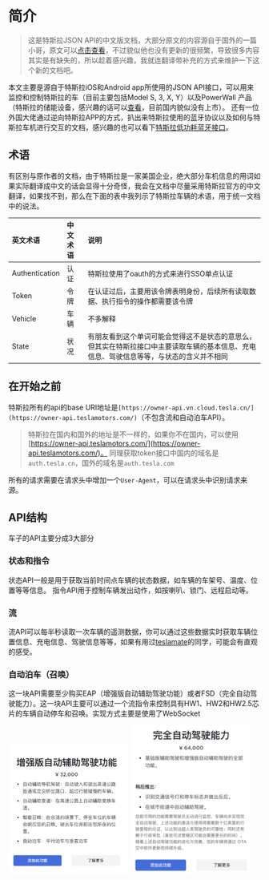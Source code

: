 # 简介
> 这是特斯拉JSON API的中文版文档，大部分原文的内容源自于国外的一篇小哥，原文可以[点击查看](https://tesla-api.timdorr.com/)，不过貌似他也没有更新的很频繁，导致很多内容其实是有缺失的，所以趁着感兴趣，我就连翻译带补充的方式来维护一下这个新的文档吧。

本文主要是源自于特斯拉iOS和Android app所使用的JSON API接口，可以用来监控和控制特斯拉的车（目前主要包括Model S, 3, X, Y）以及PowerWall 产品（特斯拉的储能设备，感兴趣的话可以[查看](https://www.tesla.cn/powerwall)，目前国内貌似没有上市）。
还有一位外国大佬通过逆向特斯拉APP的方式，扒出来特斯拉使用的蓝牙协议以及如何与特斯拉车机进行交互的文档，感兴趣的也可以看下[特斯拉低功耗蓝牙接口](https://teslabtapi.lexnastin.com/)。

## 术语
有区别与原作者的文档，由于特斯拉是一家美国企业，绝大部分车机信息的用词如果实际翻译成中文的话会显得十分奇怪，我会在文档中尽量采用特斯拉官方的中文翻译，如果找不到，那么在下面的表中我列示了特斯拉车辆的术语，用于统一文档中的说法。

英文术语|中文术语|说明
:-|:-|:-
Authentication|认证|特斯拉使用了oauth的方式来进行SSO单点认证
Token|令牌|在认证过后，主要用该令牌表明身份，后续所有读取数据、执行指令的操作都需要该令牌
Vehicle|车辆|不多解释
State|状况|有朋友看到这个单词可能会觉得这不是状态的意思么，但其实在特斯拉接口中主要读取车辆的基本信息、充电信息、驾驶信息等等，与状态的含义并不相同

## 在开始之前
特斯拉所有的api的base URI地址是`[https://owner-api.vn.cloud.tesla.cn/](https://owner-api.teslamotors.com/)`（不包含流和自动泊车API）。
> 特斯拉在国内和国外的地址是不一样的，如果你不在国内，可以使用[https://owner-api.teslamotors.com/](https://owner-api.teslamotors.com/)。
> 同理获取token接口中国内的域名是`auth.tesla.cn`，国外的域名是`auth.tesla.com`

所有的请求需要在请求头中增加一个`User-Agent`，可以在请求头中识别请求来源。
## API结构
车子的API主要分成3大部分
### 状态和指令
状态API一般是用于获取当前时间点车辆的状态数据，如车辆的车架号、温度、位置等等信息。
指令API用于控制车辆发出动作，如按喇叭、锁门、远程启动等。
### 流
流API可以每半秒读取一次车辆的遥测数据，你可以通过这些数据实时获取车辆位置信息、充电信息、驾驶信息等等，如果有用过[teslamate](https://docs.teslamate.org/)的同学，可能会有直观的感受。
### 自动泊车（召唤）
这一块API需要至少购买EAP（增强版自动辅助驾驶功能）或者FSD（完全自动驾驶能力）。这一块API主要可以通过一个流指令来控制具有HW1、HW2和HW2.5芯片的车辆自动停车和召唤。实现方式主要是使用了WebSocket

<img src="doc/.vuepress/public/images/EAP.png?raw=true" alt="cover" width="240px"> <img src="doc/.vuepress/public/images/FSD.png?raw=true" alt="cover" width="240px">